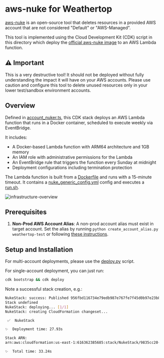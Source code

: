 
# aws-nuke for Weathertop

[aws-nuke](https://github.com/ekristen/aws-nuke) is an open-source tool that deletes resources in a provided AWS account that are not considered "Default" or "AWS-Managed".

This tool is implemented using the Cloud Development Kit (CDK) script in this directory which deploy the [official aws-nuke image](https://github.com/ekristen/aws-nuke/pkgs/container/aws-nuke) to an AWS Lambda function.

## ⚠ Important
This is a very destructive tool! It should not be deployed without fully understanding the impact it will have on your AWS accounts.
Please use caution and configure this tool to delete unused resources only in your lower test/sandbox environment accounts.

## Overview

Defined in [account_nuker.ts](account_nuker.ts), this CDK stack deploys an AWS Lambda function that runs in a Docker container, scheduled to execute weekly via EventBridge.

It includes:
- A Docker-based Lambda function with ARM64 architecture and 1GB memory
- An IAM role with administrative permissions for the Lambda
- An EventBridge rule that triggers the function every Sunday at midnight
- Deployment configurations including termination protection

The Lambda function is built from a [Dockerfile](Dockerfile) and runs with a 15-minute timeout. It contains a [nuke_generic_config.yml](nuke_generic_config.yaml) config and executes a [run.sh](run.sh).

![infrastructure-overview](nuke-overview.png)

## Prerequisites  
1. **Non-Prod AWS Account Alias**: A non-prod account alias must exist in target account. Set the alias by running `python create_account_alias.py weathertop-test` or following [these instructions](https://docs.aws.amazon.com/IAM/latest/UserGuide/account-alias-create.html).

## Setup and Installation
For multi-account deployments, please use the [deploy.py](../../../DEPLOYMENT.md#option-1-using-deploypy) script.

For single-account deployment, you can just run:
```sh
cdk bootstrap && cdk deploy
```

Note a successful stack creation, e.g.: 

```bash
NukeStack: success: Published 956fbd116734e79edb987e767fe7f45d0b97e23b8882e6b1af543843f80ba4c1:616362385685-us-east-1
Stack undefined
NukeStack: deploying... [1/1]
NukeStack: creating CloudFormation changeset...

 ✅  NukeStack

✨  Deployment time: 27.93s

Stack ARN:
arn:aws:cloudformation:us-east-1:616362385685:stack/NukeStack/9835cc20-d358-11ef-bccf-123407dc82dd

✨  Total time: 33.24s
```
